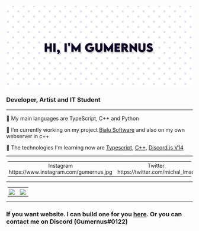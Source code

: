 <img src="https://raw.githubusercontent.com/gumernus/gumernus/main/banner.jpg" align="center"></img>


### Developer, Artist and IT Student

---
🧻 My main languages are TypeScript, C++ and Python

🔭 I’m currently working on my project [Bialu Software](https://github.com/Bialu-Software/) and also on my own webserver in c++

🔬 The technologies I'm learning now are [Typescript](https://github.com/microsoft/TypeScript), [C++](https://cplusplus.com), [Discord.js V14](https://github.com/discordjs/discord.js/)

---
<table style="border-radius:6px;" >
  <tr>
    <td align="center" style="padding=0;width=50%;">
      Instagram https://www.instagram.com/gumernus.jpg
    </td>
    <td align="center" style="padding=0;width=50%;">
     Twitter https://twitter.com/michal_lmao
    </td>
  </tr>
</table>

---

<table style="border-radius:6px;" >
  <tr>
    <td align="center" style="padding=0;width=50%;">
      <img align="center" style="padding=0;" src="https://grs.quantumly.dev/api/?username=gumernus&show_icons=true&title_color=4F8CC9&text_color=9f9f9f&bg_color=00000000&hide_border=true&icon_color=4F8CC9&hide_title=true&count_private=true" />
    </td>
    <td align="center" style="padding=0;width=50%;">
      <img align="center" style="padding=0;" src="https://grs.quantumly.dev/api/top-langs/?username=gumernus&layout=compact&show_icons=true&title_color=4F8CC9&text_color=9f9f9f&bg_color=00000000&hide_border=true&icon_color=00000000&count_private=true" />
    </td>
  </tr>
</table>

---

### If you want website. I can build one for you [here](https://www.fiverr.com/gumernus/create-modern-style-website). Or you can contact me on Discord (Gumernus#0122)

